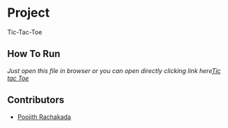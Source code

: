 # **Project**
Tic-Tac-Toe
## **How To Run**
*Just open this file in browser or you can open directly clicking link here<a href="tic.html">Tic tac Toe</a>*
## **Contributors**
* [Poojith Rachakada](https://github.com/PoojithRachakada)
